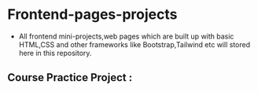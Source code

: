 # Frontend-pages-projects
* All frontend mini-projects,web pages which are built up with basic HTML,CSS and other frameworks like Bootstrap,Tailwind etc will stored here in this repository.
## Course Practice Project :
```Java Script

```
  
